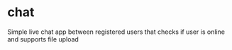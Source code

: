 # chat
Simple live chat app between registered users that checks if user is online and supports file upload
